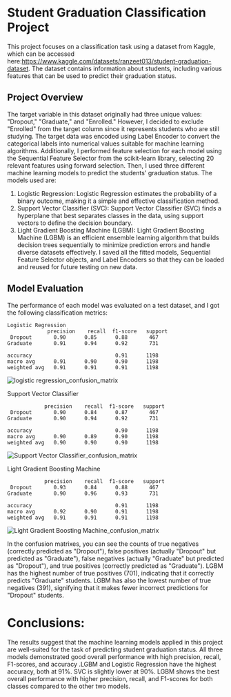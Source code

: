 # Student Graduation Classification Project

This project focuses on a classification task using a dataset from Kaggle, which can be accessed here:https://www.kaggle.com/datasets/ranzeet013/student-graduation-dataset. 
The dataset contains information about students, including various features that can be used to predict their graduation status.


## Project Overview
The target variable in this dataset originally had three unique values: "Dropout," "Graduate," and "Enrolled." However, I decided to exclude "Enrolled" from the target column since it represents students who are still studying.
The target data was encoded using Label Encoder to convert the categorical labels into numerical values suitable for machine learning algorithms. Additionally, I performed feature selection for each model using the Sequential Feature Selector from the scikit-learn library, selecting 20 relevant features using forward selection.
Then, I used three different machine learning models to predict the students' graduation status. The models used are:
1. Logistic Regression:
    Logistic Regression estimates the probability of a binary outcome, making it a simple and effective classification method.
2. Support Vector Classifier (SVC):
   Support Vector Classifier (SVC) finds a hyperplane that best separates classes in the data, using support vectors to define the decision boundary.
3. Light Gradient Boosting Machine (LGBM):
        Light Gradient Boosting Machine (LGBM) is an efficient ensemble learning algorithm that builds decision trees sequentially to minimize prediction errors and handle diverse datasets effectively.
I saved all the fitted models, Sequential Feature Selector objects, and Label Encoders so that they can be loaded and reused for future testing on new data.

## Model Evaluation

The performance of each model was evaluated on a test dataset, and I got the following classification metrics:

    Logistic Regression        
                 precision    recall  f1-score   support
     Dropout       0.90      0.85      0.88       467
    Graduate       0.91      0.94      0.92       731

    accuracy                           0.91      1198
    macro avg      0.91      0.90      0.90      1198
    weighted avg   0.91      0.91      0.91      1198
    
![logistic regression_confusion_matrix](https://github.com/sylwiaSekula/Student_Graduation/assets/110921660/d16e4407-1947-4ff3-895d-b985275c7ee8)
    
Support Vector Classifier 
              
                precision    recall  f1-score   support
     Dropout       0.90      0.84      0.87       467
    Graduate       0.90      0.94      0.92       731

    accuracy                           0.90      1198
    macro avg      0.90      0.89      0.90      1198
    weighted avg   0.90      0.90      0.90      1198

![Support Vector Classifier_confusion_matrix](https://github.com/sylwiaSekula/Student_Graduation/assets/110921660/4e98428b-ee78-4eeb-b64d-838b87148175)

Light Gradient Boosting Machine
              
                precision    recall  f1-score   support
     Dropout       0.93      0.84      0.88       467
    Graduate       0.90      0.96      0.93       731

    accuracy                           0.91      1198
    macro avg      0.92      0.90      0.91      1198
    weighted avg   0.91      0.91      0.91      1198
    
![Light Gradient Boosting Machine_confusion_matrix](https://github.com/sylwiaSekula/Student_Graduation/assets/110921660/d89ecb1a-5c1f-40b8-a2ae-38a3e20ef8a1)

In the confusion matrixes, you can see the counts of true negatives (correctly predicted as "Dropout"), false positives (actually "Dropout" but predicted as "Graduate"), false negatives (actually "Graduate" but predicted as "Dropout"), and true positives (correctly predicted as "Graduate"). LGBM has the highest number of true positives (701), indicating that it correctly predicts "Graduate" students. LGBM has also the lowest number of true negatives (391), signifying that it makes fewer incorrect predictions for "Dropout" students.

# Conclusions:
The results suggest that the machine learning models applied in this project are well-suited for the task of predicting student graduation status. All three models demonstrated good overall performance with high precision, recall, F1-scores, and accuracy .LGBM and Logistic Regression have the highest accuracy, both at 91%. SVC is slightly lower at 90%. LGBM shows the best overall performance with higher precision, recall, and F1-scores for both classes compared to the other two models. 
